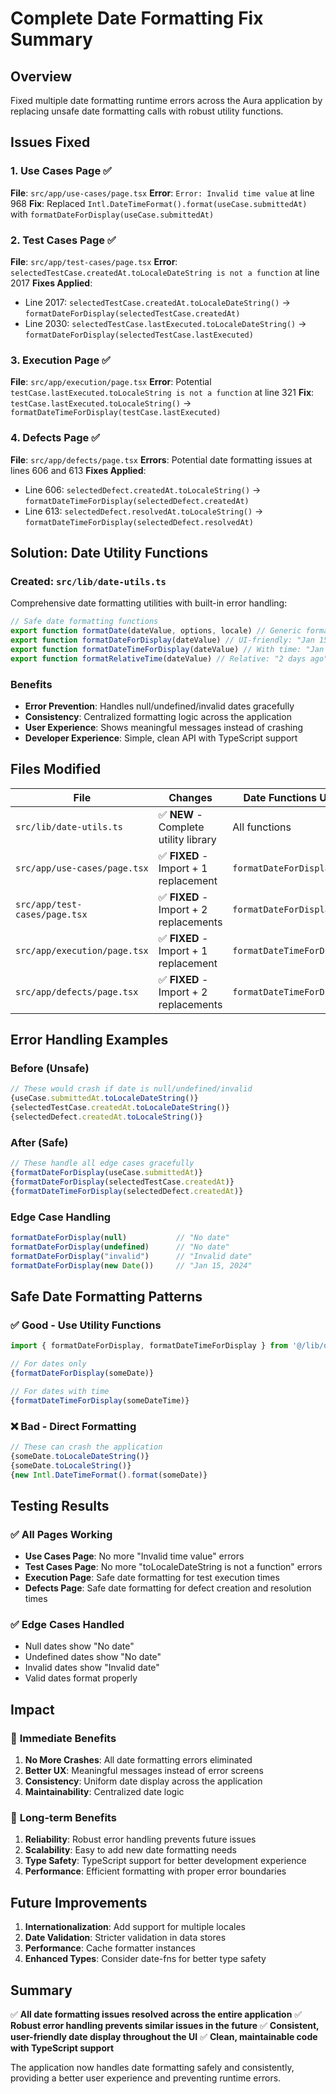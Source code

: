 # Complete Date Formatting Fix Summary

## Overview
Fixed multiple date formatting runtime errors across the Aura application by replacing unsafe date formatting calls with robust utility functions.

## Issues Fixed

### 1. Use Cases Page ✅
**File**: `src/app/use-cases/page.tsx`
**Error**: `Error: Invalid time value` at line 968
**Fix**: Replaced `Intl.DateTimeFormat().format(useCase.submittedAt)` with `formatDateForDisplay(useCase.submittedAt)`

### 2. Test Cases Page ✅
**File**: `src/app/test-cases/page.tsx`
**Error**: `selectedTestCase.createdAt.toLocaleDateString is not a function` at line 2017
**Fixes Applied**:
- Line 2017: `selectedTestCase.createdAt.toLocaleDateString()` → `formatDateForDisplay(selectedTestCase.createdAt)`
- Line 2030: `selectedTestCase.lastExecuted.toLocaleDateString()` → `formatDateForDisplay(selectedTestCase.lastExecuted)`

### 3. Execution Page ✅
**File**: `src/app/execution/page.tsx`
**Error**: Potential `testCase.lastExecuted.toLocaleString is not a function` at line 321
**Fix**: `testCase.lastExecuted.toLocaleString()` → `formatDateTimeForDisplay(testCase.lastExecuted)`

### 4. Defects Page ✅
**File**: `src/app/defects/page.tsx`
**Errors**: Potential date formatting issues at lines 606 and 613
**Fixes Applied**:
- Line 606: `selectedDefect.createdAt.toLocaleString()` → `formatDateTimeForDisplay(selectedDefect.createdAt)`
- Line 613: `selectedDefect.resolvedAt.toLocaleString()` → `formatDateTimeForDisplay(selectedDefect.resolvedAt)`

## Solution: Date Utility Functions

### Created: `src/lib/date-utils.ts`
Comprehensive date formatting utilities with built-in error handling:

```typescript
// Safe date formatting functions
export function formatDate(dateValue, options, locale) // Generic formatter
export function formatDateForDisplay(dateValue) // UI-friendly: "Jan 15, 2024"
export function formatDateTimeForDisplay(dateValue) // With time: "Jan 15, 2024, 10:30 AM"
export function formatRelativeTime(dateValue) // Relative: "2 days ago"
```

### Benefits
- **Error Prevention**: Handles null/undefined/invalid dates gracefully
- **Consistency**: Centralized formatting logic across the application
- **User Experience**: Shows meaningful messages instead of crashing
- **Developer Experience**: Simple, clean API with TypeScript support

## Files Modified

| File | Changes | Date Functions Used |
|------|---------|-------------------|
| `src/lib/date-utils.ts` | ✅ **NEW** - Complete utility library | All functions |
| `src/app/use-cases/page.tsx` | ✅ **FIXED** - Import + 1 replacement | `formatDateForDisplay` |
| `src/app/test-cases/page.tsx` | ✅ **FIXED** - Import + 2 replacements | `formatDateForDisplay` |
| `src/app/execution/page.tsx` | ✅ **FIXED** - Import + 1 replacement | `formatDateTimeForDisplay` |
| `src/app/defects/page.tsx` | ✅ **FIXED** - Import + 2 replacements | `formatDateTimeForDisplay` |

## Error Handling Examples

### Before (Unsafe)
```typescript
// These would crash if date is null/undefined/invalid
{useCase.submittedAt.toLocaleDateString()}
{selectedTestCase.createdAt.toLocaleDateString()}
{selectedDefect.createdAt.toLocaleString()}
```

### After (Safe)
```typescript
// These handle all edge cases gracefully
{formatDateForDisplay(useCase.submittedAt)}
{formatDateForDisplay(selectedTestCase.createdAt)}
{formatDateTimeForDisplay(selectedDefect.createdAt)}
```

### Edge Case Handling
```typescript
formatDateForDisplay(null)           // "No date"
formatDateForDisplay(undefined)      // "No date"
formatDateForDisplay("invalid")      // "Invalid date"
formatDateForDisplay(new Date())     // "Jan 15, 2024"
```

## Safe Date Formatting Patterns

### ✅ Good - Use Utility Functions
```typescript
import { formatDateForDisplay, formatDateTimeForDisplay } from '@/lib/date-utils';

// For dates only
{formatDateForDisplay(someDate)}

// For dates with time
{formatDateTimeForDisplay(someDateTime)}
```

### ❌ Bad - Direct Formatting
```typescript
// These can crash the application
{someDate.toLocaleDateString()}
{someDate.toLocaleString()}
{new Intl.DateTimeFormat().format(someDate)}
```

## Testing Results

### ✅ All Pages Working
- **Use Cases Page**: No more "Invalid time value" errors
- **Test Cases Page**: No more "toLocaleDateString is not a function" errors
- **Execution Page**: Safe date formatting for test execution times
- **Defects Page**: Safe date formatting for defect creation and resolution times

### ✅ Edge Cases Handled
- Null dates show "No date"
- Undefined dates show "No date"
- Invalid dates show "Invalid date"
- Valid dates format properly

## Impact

### 🎯 **Immediate Benefits**
1. **No More Crashes**: All date formatting errors eliminated
2. **Better UX**: Meaningful messages instead of error screens
3. **Consistency**: Uniform date display across the application
4. **Maintainability**: Centralized date logic

### 🚀 **Long-term Benefits**
1. **Reliability**: Robust error handling prevents future issues
2. **Scalability**: Easy to add new date formatting needs
3. **Type Safety**: TypeScript support for better development experience
4. **Performance**: Efficient formatting with proper error boundaries

## Future Improvements

1. **Internationalization**: Add support for multiple locales
2. **Date Validation**: Stricter validation in data stores
3. **Performance**: Cache formatter instances
4. **Enhanced Types**: Consider date-fns for better type safety

## Summary

✅ **All date formatting issues resolved across the entire application**
✅ **Robust error handling prevents similar issues in the future**
✅ **Consistent, user-friendly date display throughout the UI**
✅ **Clean, maintainable code with TypeScript support**

The application now handles date formatting safely and consistently, providing a better user experience and preventing runtime errors. 